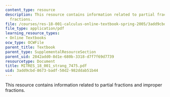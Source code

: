 ```yaml
---
content_type: resource
description: This resource contains information related to partial fractions and improper
  fractions.
file: /courses/res-18-001-calculus-online-textbook-spring-2005/3add9cbd8673badf50d2982ddab51b44_MITRES_18_001_strang_7475.pdf
file_type: application/pdf
learning_resource_types:
- Online Textbooks
ocw_type: OCWFile
parent_title: Textbook
parent_type: SupplementalResourceSection
parent_uid: 2842add0-8d1e-680b-3318-d7f7f69d7739
resourcetype: Document
title: MITRES_18_001_strang_7475.pdf
uid: 3add9cbd-8673-badf-50d2-982ddab51b44
---
```

This resource contains information related to partial fractions and improper fractions.

